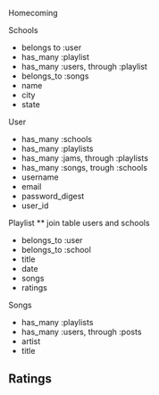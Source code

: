 Homecoming

Schools 
- belongs to :user
- has_many :playlist
- has_many :users, through :playlist
- belongs_to :songs
- name
- city
- state


User
- has_many :schools
- has_many :playlists
- has_many :jams, through :playlists
- has_many :songs, trough :schools
- username
- email
- password_digest
- user_id

Playlist ** join table users and schools
- belongs_to :user
- belongs_to :school
- title
- date
- songs
- ratings

Songs
- has_many :playlists
- has_many :users, through :posts
- artist
- title

Ratings
- 


